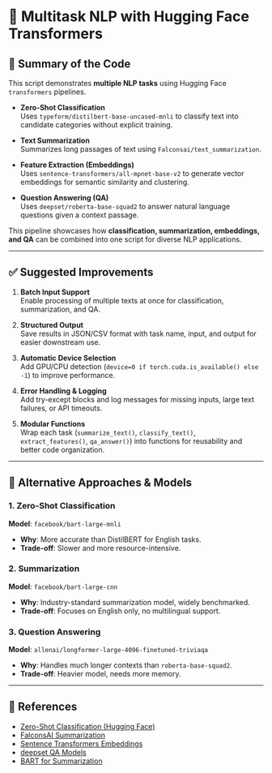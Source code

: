 
# 🔎 Multitask NLP with Hugging Face Transformers

## 📌 Summary of the Code
This script demonstrates **multiple NLP tasks** using Hugging Face `transformers` pipelines.  

- **Zero-Shot Classification**  
  Uses `typeform/distilbert-base-uncased-mnli` to classify text into candidate categories without explicit training.  

- **Text Summarization**  
  Summarizes long passages of text using `Falconsai/text_summarization`.  

- **Feature Extraction (Embeddings)**  
  Uses `sentence-transformers/all-mpnet-base-v2` to generate vector embeddings for semantic similarity and clustering.  

- **Question Answering (QA)**  
  Uses `deepset/roberta-base-squad2` to answer natural language questions given a context passage.  

This pipeline showcases how **classification, summarization, embeddings, and QA** can be combined into one script for diverse NLP applications.  

---

## ✅ Suggested Improvements
1. **Batch Input Support**  
   Enable processing of multiple texts at once for classification, summarization, and QA.  

2. **Structured Output**  
   Save results in JSON/CSV format with task name, input, and output for easier downstream use.  

3. **Automatic Device Selection**  
   Add GPU/CPU detection (`device=0 if torch.cuda.is_available() else -1`) to improve performance.  

4. **Error Handling & Logging**  
   Add try-except blocks and log messages for missing inputs, large text failures, or API timeouts.  

5. **Modular Functions**  
   Wrap each task (`summarize_text()`, `classify_text()`, `extract_features()`, `qa_answer()`) into functions for reusability and better code organization.  

---

## 🚀 Alternative Approaches & Models

### 1. Zero-Shot Classification  
**Model**: `facebook/bart-large-mnli`  
- **Why**: More accurate than DistilBERT for English tasks.  
- **Trade-off**: Slower and more resource-intensive.  

### 2. Summarization  
**Model**: `facebook/bart-large-cnn`  
- **Why**: Industry-standard summarization model, widely benchmarked.  
- **Trade-off**: Focuses on English only, no multilingual support.  

### 3. Question Answering  
**Model**: `allenai/longformer-large-4096-finetuned-triviaqa`  
- **Why**: Handles much longer contexts than `roberta-base-squad2`.  
- **Trade-off**: Heavier model, needs more memory.  

---

## 📂 References
- [Zero-Shot Classification (Hugging Face)](https://huggingface.co/docs/transformers/main/tasks/zero_shot_classification)  
- [FalconsAI Summarization](https://huggingface.co/Falconsai/text_summarization)  
- [Sentence Transformers Embeddings](https://huggingface.co/sentence-transformers/all-mpnet-base-v2)  
- [deepset QA Models](https://huggingface.co/deepset)  
- [BART for Summarization](https://huggingface.co/facebook/bart-large-cnn)  
